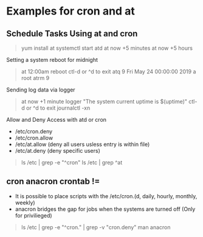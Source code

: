 # Examples for cron and at

## Schedule Tasks Using at and cron

> yum install at
> systemctl start atd
> at now +5 minutes
> at now +5 hours

Setting a system reboot for midnight
> at 12:00am
> reboot
ctl-d or ^d to exit
> atq
9       Fri May 24 00:00:00 2019 a root
> atrm 9

Sending log data via logger
> at now +1 minute
> logger "The system current uptime is $(uptime)"
ctl-d or ^d to exit
> journalctl -xn

Allow and Deny Access with atd or cron

- /etc/cron.deny
- /etc/cron.allow
- /etc/at.allow (deny all users usless entry is within file)
- /etc/at.deny (deny specific users)

> ls /etc | grep -e "^cron"
> ls /etc | grep ^at

## cron anacron crontab !=

- It is possible to place scripts with the /etc/cron.(d, daily, hourly, monthly, weekly)
- anacron bridges the gap for jobs when the systems are turned off (Only for privilieged)

> ls /etc | grep -e "^cron\." | grep -v "cron.deny"
> man anacron